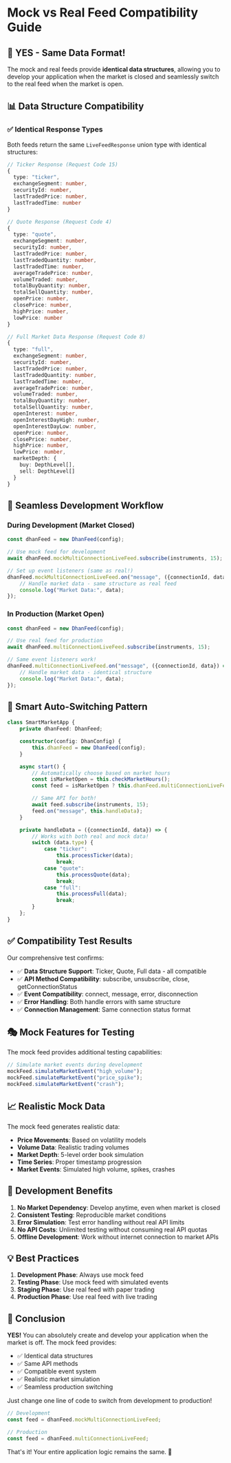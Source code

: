 # Mock vs Real Feed Compatibility Guide

## 🎯 **YES - Same Data Format!**

The mock and real feeds provide **identical data structures**, allowing you to develop your application when the market is closed and seamlessly switch to the real feed when the market is open.

## 📊 **Data Structure Compatibility**

### ✅ **Identical Response Types**

Both feeds return the same `LiveFeedResponse` union type with identical structures:

```typescript
// Ticker Response (Request Code 15)
{
  type: "ticker",
  exchangeSegment: number,
  securityId: number,
  lastTradedPrice: number,
  lastTradedTime: number
}

// Quote Response (Request Code 4)
{
  type: "quote",
  exchangeSegment: number,
  securityId: number,
  lastTradedPrice: number,
  lastTradedQuantity: number,
  lastTradedTime: number,
  averageTradePrice: number,
  volumeTraded: number,
  totalBuyQuantity: number,
  totalSellQuantity: number,
  openPrice: number,
  closePrice: number,
  highPrice: number,
  lowPrice: number
}

// Full Market Data Response (Request Code 8)
{
  type: "full",
  exchangeSegment: number,
  securityId: number,
  lastTradedPrice: number,
  lastTradedQuantity: number,
  lastTradedTime: number,
  averageTradePrice: number,
  volumeTraded: number,
  totalBuyQuantity: number,
  totalSellQuantity: number,
  openInterest: number,
  openInterestDayHigh: number,
  openInterestDayLow: number,
  openPrice: number,
  closePrice: number,
  highPrice: number,
  lowPrice: number,
  marketDepth: {
    buy: DepthLevel[],
    sell: DepthLevel[]
  }
}
```

## 🔄 **Seamless Development Workflow**

### **During Development (Market Closed)**

```typescript
const dhanFeed = new DhanFeed(config);

// Use mock feed for development
await dhanFeed.mockMultiConnectionLiveFeed.subscribe(instruments, 15);

// Set up event listeners (same as real!)
dhanFeed.mockMultiConnectionLiveFeed.on("message", ({connectionId, data}) => {
	// Handle market data - same structure as real feed
	console.log("Market Data:", data);
});
```

### **In Production (Market Open)**

```typescript
const dhanFeed = new DhanFeed(config);

// Use real feed for production
await dhanFeed.multiConnectionLiveFeed.subscribe(instruments, 15);

// Same event listeners work!
dhanFeed.multiConnectionLiveFeed.on("message", ({connectionId, data}) => {
	// Handle market data - identical structure
	console.log("Market Data:", data);
});
```

## 🚀 **Smart Auto-Switching Pattern**

```typescript
class SmartMarketApp {
	private dhanFeed: DhanFeed;

	constructor(config: DhanConfig) {
		this.dhanFeed = new DhanFeed(config);
	}

	async start() {
		// Automatically choose based on market hours
		const isMarketOpen = this.checkMarketHours();
		const feed = isMarketOpen ? this.dhanFeed.multiConnectionLiveFeed : this.dhanFeed.mockMultiConnectionLiveFeed;

		// Same API for both!
		await feed.subscribe(instruments, 15);
		feed.on("message", this.handleData);
	}

	private handleData = ({connectionId, data}) => {
		// Works with both real and mock data!
		switch (data.type) {
			case "ticker":
				this.processTicker(data);
				break;
			case "quote":
				this.processQuote(data);
				break;
			case "full":
				this.processFull(data);
				break;
		}
	};
}
```

## ✅ **Compatibility Test Results**

Our comprehensive test confirms:

- ✅ **Data Structure Support**: Ticker, Quote, Full data - all compatible
- ✅ **API Method Compatibility**: subscribe, unsubscribe, close, getConnectionStatus
- ✅ **Event Compatibility**: connect, message, error, disconnection
- ✅ **Error Handling**: Both handle errors with same structure
- ✅ **Connection Management**: Same connection status format

## 🎭 **Mock Features for Testing**

The mock feed provides additional testing capabilities:

```typescript
// Simulate market events during development
mockFeed.simulateMarketEvent("high_volume");
mockFeed.simulateMarketEvent("price_spike");
mockFeed.simulateMarketEvent("crash");
```

## 📈 **Realistic Mock Data**

The mock feed generates realistic data:

- **Price Movements**: Based on volatility models
- **Volume Data**: Realistic trading volumes
- **Market Depth**: 5-level order book simulation
- **Time Series**: Proper timestamp progression
- **Market Events**: Simulated high volume, spikes, crashes

## 🔧 **Development Benefits**

1. **No Market Dependency**: Develop anytime, even when market is closed
2. **Consistent Testing**: Reproducible market conditions
3. **Error Simulation**: Test error handling without real API limits
4. **No API Costs**: Unlimited testing without consuming real API quotas
5. **Offline Development**: Work without internet connection to market APIs

## 💡 **Best Practices**

1. **Development Phase**: Always use mock feed
2. **Testing Phase**: Use mock feed with simulated events
3. **Staging Phase**: Use real feed with paper trading
4. **Production Phase**: Use real feed with live trading

## 🎉 **Conclusion**

**YES!** You can absolutely create and develop your application when the market is off. The mock feed provides:

- ✅ Identical data structures
- ✅ Same API methods
- ✅ Compatible event system
- ✅ Realistic market simulation
- ✅ Seamless production switching

Just change one line of code to switch from development to production!

```typescript
// Development
const feed = dhanFeed.mockMultiConnectionLiveFeed;

// Production
const feed = dhanFeed.multiConnectionLiveFeed;
```

That's it! Your entire application logic remains the same. 🚀
